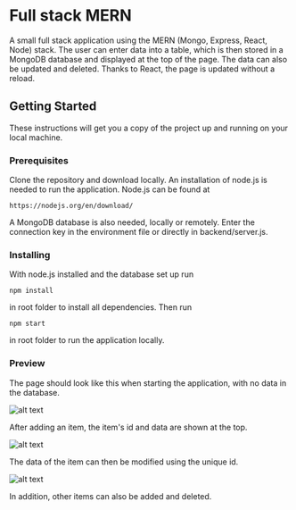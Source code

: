 # Full stack MERN

A small full stack application using the MERN (Mongo, Express, React, Node) stack. The user can enter data into a table, which is then stored in a MongoDB database and displayed at the top of the page. The data can also be updated and deleted. Thanks to React, the page is updated without a reload.

## Getting Started

These instructions will get you a copy of the project up and running on your local machine.

### Prerequisites

Clone the repository and download locally. An installation of node.js is needed to run the application. Node.js can be found at

```
https://nodejs.org/en/download/
```

A MongoDB database is also needed, locally or remotely. Enter the connection key in the environment file or directly in backend/server.js.

### Installing

With node.js installed and the database set up run

```
npm install
```

in root folder to install all dependencies. Then run

```
npm start
```

in root folder to run the application locally.

### Preview

The page should look like this when starting the application, with no data in the database.

![alt text](https://i.postimg.cc/KYnYrq2H/startpage.png)

After adding an item, the item's id and data are shown at the top.

![alt text](https://i.postimg.cc/KzRnYhLM/first-item.png)

The data of the item can then be modified using the unique id.

![alt text](https://i.postimg.cc/SR4NvWyx/modified.png)

In addition, other items can also be added and deleted.
